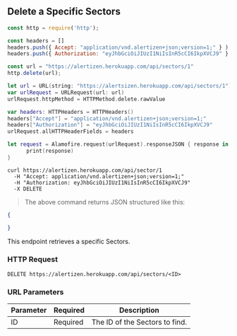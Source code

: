 ## Delete a Specific Sectors

```javascript
const http = require('http');

const headers = [] 
headers.push({ Accept: "application/vnd.alertizen+json;version=1;" } ); 
headers.push({ Authorization: "eyJhbGciOiJIUzI1NiIsInR5cCI6IkpXVCJ9" } ); 

const url = "https://alertizen.herokuapp.com/api/sectors/1"
http.delete(url);
```

```swift
let url = URL(string: "https://alertsizen.herokuapp.com/api/sectors/1")
var urlRequest = URLRequest(url: url)
urlRequest.httpMethod = HTTPMethod.delete.rawValue

var headers: HTTPHeaders = HTTPHeaders()
headers["Accept"] = "application/vnd.alertizen+json;version=1;"
headers["Authorization"] = "eyJhbGciOiJIUzI1NiIsInR5cCI6IkpXVCJ9"
urlRequest.allHTTPHeaderFields = headers

let request = Alamofire.request(urlRequest).responseJSON { response in
      print(response)
}
```


```shell
curl https://alertizen.herokuapp.com/api/sector/1
  -H "Accept: application/vnd.alertizen+json;version=1;"
  -H "Authorization: eyJhbGciOiJIUzI1NiIsInR5cCI6IkpXVCJ9"
  -X DELETE
```


> The above command returns JSON structured like this:

```json
{

}
```

This endpoint retrieves a specific Sectors.

### HTTP Request

`DELETE https://alertizen.herokuapp.com/api/sectors/<ID>`

### URL Parameters

Parameter | Required | Description
--------- | ------- | -----------
ID | Required | The ID of the Sectors to find.

